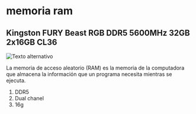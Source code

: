 # memoria ram
## Kingston FURY Beast RGB DDR5 5600MHz 32GB 2x16GB CL36

![Texto alternativo](https://thumb.pccomponentes.com/w-530-530/articles/1059/10590019/1688-kingston-fury-beast-rgb-ddr5-5600mhz-32gb-2x16gb-cl36.jpg)

La memoria de acceso aleatorio (RAM) es la memoria de la computadora que almacena la información que un programa necesita mientras se ejecuta.



1. DDR5
2. Dual chanel
3. 16g